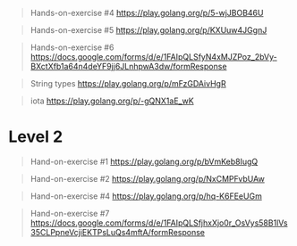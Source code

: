 > Hands-on-exercise #4
https://play.golang.org/p/5-wjJBOB46U

> Hands-on-exercise #5
https://play.golang.org/p/KXUuw4JGgnJ

> Hands-on-exercise #6
https://docs.google.com/forms/d/e/1FAIpQLSfyN4xMJZPoz_2bVy-BXctXfb1a64n4deYF9jj6JLnhpwA3dw/formResponse

> String types
https://play.golang.org/p/mFzGDAivHgR

> iota
https://play.golang.org/p/-gQNX1aE_wK

# Level 2

> Hand-on-exercise #1
https://play.golang.org/p/bVmKeb8IugQ

> Hand-on-exercise #2
https://play.golang.org/p/NxCMPFvbUAw

> Hand-on-exercise #4
https://play.golang.org/p/hq-K6FEeUGm

> Hand-on-exercise #7
https://docs.google.com/forms/d/e/1FAIpQLSfjhxXjo0r_OsVys58B1lVs35CLPpneVcjiEKTPsLuQs4mftA/formResponse
